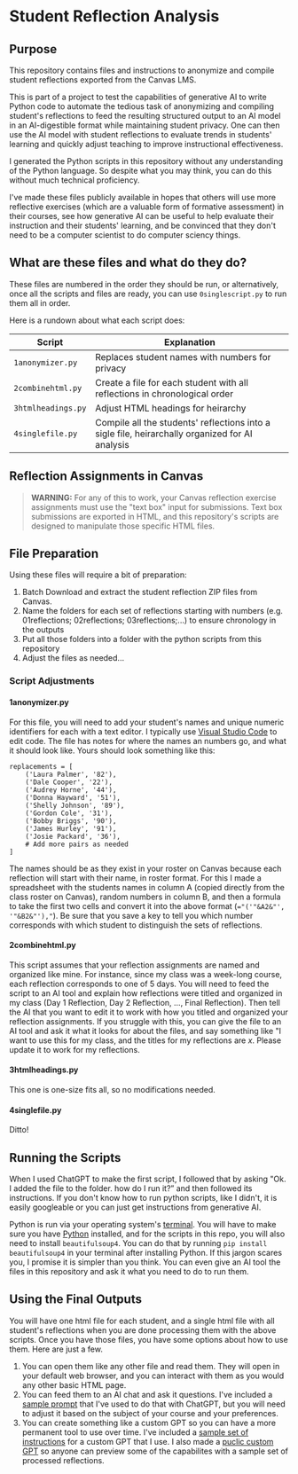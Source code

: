 # Student Reflection Analysis

## Purpose

This repository contains files and instructions to anonymize and compile student reflections exported from the Canvas LMS.

This is part of a project to test the capabilities of generative AI to write Python code to automate the tedious task of anonymizing and compiling student's reflections to feed the resulting structured output to an AI model in an AI-digestible format while maintaining student privacy. One can then use the AI model with student reflections to evaluate trends in students' learning and quickly adjust teaching to improve instructional effectiveness.

I generated the Python scripts in this repository without any understanding of the Python language. So despite what you may think, you can do this without much technical proficiency.

I've made these files publicly available in hopes that others will use more reflective exercises (which are a valuable form of formative assessment) in their courses, see how generative AI can be useful to help evaluate their instruction and their students' learning, and be convinced that they don't need to be a computer scientist to do computer sciency things.

## What are these files and what do they do?

These files are numbered in the order they should be run, or alternatively, once all the scripts and files are ready, you can use `0singlescript.py` to run them all in order. 

Here is a rundown about what each script does:

| Script | Explanation |
| ----------- | ----------- |
| `1anonymizer.py` | Replaces student names with numbers for privacy |
| `2combinehtml.py` | Create a file for each student with all reflections in chronological order |
| `3htmlheadings.py` | Adjust HTML headings for heirarchy |
| `4singlefile.py` | Compile all the students' reflections into a sigle file, heirarchally organized for AI analysis |

## Reflection Assignments in Canvas

>**WARNING:** For any of this to work, your Canvas reflection exercise assignments must use the "text box" input for submissions. Text box submissions are exported in HTML, and this repository's scripts are designed to manipulate those specific HTML files.

## File Preparation

Using these files will require a bit of preparation:

1. Batch Download and extract the student reflection ZIP files from Canvas. 
2. Name the folders for each set of reflections starting with numbers (e.g. 01reflections; 02reflections; 03reflections;...) to ensure chronology in the outputs
3. Put all those folders into a folder with the python scripts from this repository
4. Adjust the files as needed...

### Script Adjustments

#### 1anonymizer.py

For this file, you will need to add your student's names and unique numeric identifiers for each with a text editor. I typically use [Visual Studio Code](https://code.visualstudio.com) to edit code. The file has notes for where the names an numbers go, and what it should look like. Yours should look something like this:

```
replacements = [
    ('Laura Palmer', '82'),
    ('Dale Cooper', '22'),
    ('Audrey Horne', '44'),
    ('Donna Hayward', '51'),
    ('Shelly Johnson', '89'),
    ('Gordon Cole', '31'),
    ('Bobby Briggs', '90'),
    ('James Hurley', '91'),
    ('Josie Packard', '36'),
    # Add more pairs as needed
]
```

The names should be as they exist in your roster on Canvas because each reflection will start with their name, in roster format. For this I made a spreadsheet with the students names in column A (copied directly from the class roster on Canvas), random numbers in column B, and then a formula to take the first two cells and convert it into the above format (`="('"&A2&"', '"&B2&"'),"`). Be sure that you save a key to tell you which number corresponds with which student to distinguish the sets of reflections.

#### 2combinehtml.py

This script assumes that your reflection assignments are named and organized like mine. For instance, since my class was a week-long course, each reflection corresponds to one of 5 days. You will need to feed the script to an AI tool and explain how reflections were titled and organized in my class (Day 1 Reflection, Day 2 Reflection, ..., Final Reflection). Then tell the AI that you want to edit it to work with how you titled and organized your reflection assignments. If you struggle with this, you can give the file to an AI tool and ask it what it looks for about the files, and say something like "I want to use this for my class, and the titles for my reflections are _x_. Please update it to work for my reflections.

#### 3htmlheadings.py

This one is one-size fits all, so no modifications needed.

#### 4singlefile.py

Ditto!

## Running the Scripts

When I used ChatGPT to make the first script, I followed that by asking "Ok. I added the file to the folder. how do I run it?” and then followed its instructions. If you don't know how to run python scripts, like I didn't, it is easily googleable or you can just get instructions from generative AI. 

Python is run via your operating system's [terminal](https://developer.mozilla.org/en-US/docs/Learn_web_development/Getting_started/Environment_setup/Command_line). You will have to make sure you have [Python](https://www.python.org/downloads/) installed, and for the scripts in this repo, you will also need to install `beautifulsoup4`. You can do that by running `pip install beautifulsoup4` in your terminal after installing Python. If this jargon scares you, I promise it is simpler than you think. You can even give an AI tool the files in this repository and ask it what you need to do to run them.

## Using the Final Outputs

You will have one html file for each student, and a single html file with all student's reflections when you are done processing them with the above scripts. Once you have those files, you have some options about how to use them. Here are just a few.

1. You can open them like any other file and read them. They will open in your default web browser, and you can interact with them as you would any other basic HTML page.
2. You can feed them to an AI chat and ask it questions. I've included a [sample prompt](https://github.com/rbbrownelluh/ReflectionAnalysis/blob/main/samplestartprompt.txt) that I've used to do that with ChatGPT, but you will need to adjust it based on the subject of your course and your preferences.
3. You can create something like a custom GPT so you can have a more permanent tool to use over time. I've included a [sample set of instructions](https://github.com/rbbrownelluh/ReflectionAnalysis/blob/main/SampleGPTInstructions.txt) for a custom GPT that I use. I also made a [puclic custom GPT](https://chatgpt.com/g/g-vIcMYYOYn-legal-research-reflection-analyst) so anyone can preview some of the capabilites with a sample set of processed reflections.

